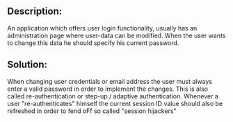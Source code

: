 ## Description:

An application which offers user login functionality, usually has an administration page
where user-data can be modified. When the user wants to change this data he should
specify his current password.

## Solution:

When changing user credentials or email address the user must always enter a valid
password in order to implement the changes. This is also called re-authentication or
step-up / adaptive authentication. Whenever a user "re-authenticates" himself the current
session ID value should also be refreshed in order to fend oFf so called "session hijackers"

